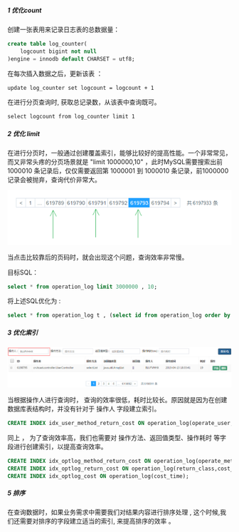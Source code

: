##### 1 优化count

创建一张表用来记录日志表的总数据量：

```SQL
create table log_counter(
	logcount bigint not null
)engine = innodb default CHARSET = utf8;
```

在每次插入数据之后，更新该表 ：

```xml
update log_counter set logcount = logcount + 1
```

在进行分页查询时, 获取总记录数，从该表中查询既可。

```xml
select logcount from log_counter limit 1
```

##### 2 优化 limit

在进行分页时，一般通过创建覆盖索引，能够比较好的提高性能。一个非常常见，而又非常头疼的分页场景就是 "limit 1000000,10" ，此时MySQL需要搜索出前1000010 条记录后，仅仅需要返回第 1000001 到 1000010 条记录，前1000000 记录会被抛弃，查询代价非常大。 

![1555081714638](./img/1555081714638.png) 

当点击比较靠后的页码时，就会出现这个问题，查询效率非常慢。

目标SQL：

```sql
select * from operation_log limit 3000000 , 10;
```

将上述SQL优化为 : 

```SQL
select * from operation_log t , (select id from operation_log order by id limit 3000000,10) b where t.id = b.id ;
```

##### 3 优化索引

![1555152703824](./img/1555152703824.png)

当根据操作人进行查询时， 查询的效率很低，耗时比较长。原因就是因为在创建数据库表结构时，并没有针对于 操作人 字段建立索引。

```SQL
CREATE INDEX idx_user_method_return_cost ON operation_log(operate_user,operate_method,return_class,cost_time);
```

同上 ， 为了查询效率高，我们也需要对 操作方法、返回值类型、操作耗时 等字段进行创建索引，以提高查询效率。

```SQL
CREATE INDEX idx_optlog_method_return_cost ON operation_log(operate_method,return_class,cost_time);
CREATE INDEX idx_optlog_return_cost ON operation_log(return_class,cost_time);
CREATE INDEX idx_optlog_cost ON operation_log(cost_time);
```

##### 5 排序

在查询数据时，如果业务需求中需要我们对结果内容进行排序处理 , 这个时候,我们还需要对排序的字段建立适当的索引, 来提高排序的效率 。

